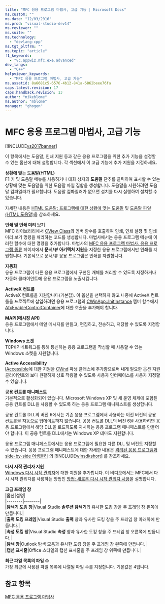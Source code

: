```yaml
---
title: "MFC 응용 프로그램 마법사, 고급 기능 | Microsoft Docs"
ms.custom: ""
ms.date: "12/03/2016"
ms.prod: "visual-studio-dev14"
ms.reviewer: ""
ms.suite: ""
ms.technology: 
  - "devlang-cpp"
ms.tgt_pltfrm: ""
ms.topic: "article"
f1_keywords: 
  - "vc.appwiz.mfc.exe.advanced"
dev_langs: 
  - "C++"
helpviewer_keywords: 
  - "MFC 응용 프로그램 마법사, 고급 기능"
ms.assetid: 8a6681c5-6576-4b12-841a-6862beee76fa
caps.latest.revision: 17
caps.handback.revision: 13
author: "mikeblome"
ms.author: "mblome"
manager: "ghogen"
---
```

# MFC 응용 프로그램 마법사, 고급 기능
[!INCLUDE[vs2017banner](../../assembler/inline/includes/vs2017banner.md)]

이 항목에서는 도움말, 인쇄 지원 등과 같은 응용 프로그램을 위한 추가 기능을 설정할 수 있는 옵션에 대해 설명합니다.  각 섹션에서 이 고급 기능에 추가 지원을 지정하세요.  
  
 **상황에 맞는 도움말\(HTML\)**  
 F1 키 및 도움말 메뉴를 사용하거나 대화 상자의 **도움말** 단추를 클릭하여 표시할 수 있는 상황에 맞는 도움말을 위한 도움말 파일 집합을 생성합니다.  도움말을 지원하려면 도움말 컴파일러가 필요합니다.  도움말 컴파일러가 없으면 설치를 다시 실행하여 설치할 수 있습니다.  
  
 자세한 내용은 [HTML 도움말: 프로그램에 대한 상황에 맞는 도움말](../../mfc/html-help-context-sensitive-help-for-your-programs.md) 및 [도움말 파일\(HTML 도움말\)](../../ide/help-files-html-help.md)을 참조하세요.  
  
 **인쇄 및 인쇄 미리 보기**  
 MFC 라이브러리에서 [CView Class](../../mfc/reference/cview-class.md)의 멤버 함수를 호출하여 인쇄, 인쇄 설정 및 인쇄 미리 보기 명령을 처리하는 코드를 생성합니다.  마법사에서는 응용 프로그램 메뉴에 이러한 함수에 대한 명령을 추가합니다.  마법사의 [MFC 응용 프로그램 마법사, 응용 프로그램 종류](../../mfc/reference/application-type-mfc-application-wizard.md) 페이지에서 **문서\/뷰 아키텍처 지원**을 지정한 응용 프로그램에서만 인쇄를 지원합니다.  기본적으로 문서\/뷰 응용 프로그램은 인쇄를 지원합니다.  
  
 **자동화**  
 응용 프로그램이 다른 응용 프로그램에서 구현된 개체를 처리할 수 있도록 지정하거나 자동화 클라이언트에 응용 프로그램을 노출시킵니다.  
  
 **ActiveX 컨트롤**  
 ActiveX 컨트롤을 지원합니다\(기본값\).  이 옵션을 선택하지 않고 나중에 ActiveX 컨트롤을 프로젝트에 삽입하려면 응용 프로그램의 [CWinApp::InitInstance](../Topic/CWinApp::InitInstance.md) 멤버 함수에서 [AfxEnableControlContainer](../Topic/AfxEnableControlContainer.md)에 대한 호출을 추가해야 합니다.  
  
 **MAPI\(메시징 API\)**  
 응용 프로그램에서 메일 메시지를 만들고, 편집하고, 전송하고, 저장할 수 있도록 지정합니다.  
  
 **Windows 소켓**  
 TCP\/IP 네트워크를 통해 통신하는 응용 프로그램을 작성할 때 사용할 수 있는 Windows 소켓을 지원합니다.  
  
 **Active Accessibility**  
 [IAccessible](http://msdn.microsoft.com/library/windows/desktop/dd318466)에 대한 지원을 [CWnd](../../mfc/reference/cwnd-class.md) 파생 클래스에 추가함으로써 내게 필요한 옵션 지원 클라이언트와 보다 원활하게 상호 작용할 수 있도록 사용자 인터페이스를 사용자 지정할 수 있습니다.  
  
 **공용 컨트롤 매니페스트**  
 기본적으로 활성화되어 있습니다.  Microsoft Windows XP 및 새 운영 체제에 포함된 공용 컨트롤 DLL을 사용할 수 있도록 하는 응용 프로그램 매니페스트를 생성합니다.  
  
 공용 컨트롤 DLL의 버전 6에서는 기존 응용 프로그램에서 사용하는 이전 버전의 공용 컨트롤을 자동으로 업데이트하지 않습니다.  공용 컨트롤 DLL의 버전 6을 사용하려면 응용 프로그램에서 해당 DLL을 로드하도록 지시하는 응용 프로그램 매니페스트를 만들어야 합니다.  이 공용 컨트롤 DLL에서는 Windows XP 테마도 지원합니다.  
  
 응용 프로그램 매니페스트에서는 응용 프로그램에 필요한 다른 DLL 및 버전도 지정할 수 있습니다.  응용 프로그램 매니페스트에 대한 자세한 내용은 [격리된 응용 프로그램과 side\-by\-side 어셈블리](http://msdn.microsoft.com/library/dd408052) 의 [!INCLUDE[winsdkshort](../../atl/reference/includes/winsdkshort_md.md)] 를 참조하세요.  
  
 **다시 시작 관리자 지원**  
 [Windows 다시 시작 관리자](http://msdn.microsoft.com/library/windows/desktop/aa373680\(v=vs.85\).aspx)에 대한 지원을 추가합니다.  이 비디오에서는 MFC에서 다시 시작 관리자를 사용하는 방법인 [방법: 새로운 다시 시작 관리자 사용](http://msdn.microsoft.com/vstudio/ee886407)을 설명합니다.  
  
 **고급 프레임 창**  
 |옵션|설명|  
|--------|--------|  
|**탐색기 도킹 창**|Visual Studio **솔루션 탐색기**와 유사한 도킹 창을 주 프레임 창 왼쪽에 만듭니다.|  
|**출력 도킹 프레임**|Visual Studio **출력** 창과 유사한 도킹 창을 주 프레임 창 아래쪽에 만듭니다.|  
|**속성 도킹 창**|Visual Studio **속성** 창과 유사한 도킹 창을 주 프레임 창 오른쪽에 만듭니다.|  
|**탐색 창**|Outlook 탐색 모음과 유사한 도킹 창을 주 프레임 창 왼쪽에 만듭니다.|  
|**캡션 표시줄**|Office 스타일의 캡션 표시줄을 주 프레임 창 위쪽에 만듭니다.|  
  
 **최근 파일 목록의 파일 수**  
 가장 최근에 사용된 파일 목록에 나열될 파일 수를 지정합니다.  기본값은 4입니다.  
  
## 참고 항목  
 [MFC 응용 프로그램 마법사](../../mfc/reference/mfc-application-wizard.md)